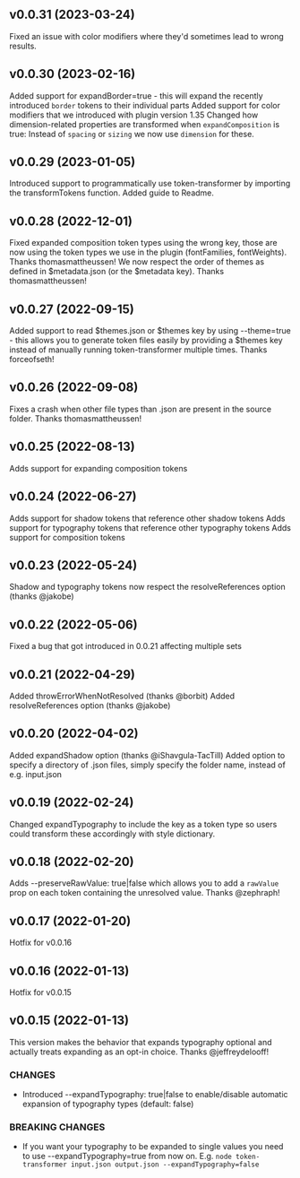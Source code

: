 ## v0.0.31 (2023-03-24)

Fixed an issue with color modifiers where they'd sometimes lead to wrong results.

## v0.0.30 (2023-02-16)

Added support for expandBorder=true - this will expand the recently introduced `border` tokens to their individual parts
Added support for color modifiers that we introduced with plugin version 1.35
Changed how dimension-related properties are transformed when `expandComposition` is true: Instead of `spacing` or `sizing` we now use `dimension` for these.


## v0.0.29 (2023-01-05)

Introduced support to programmatically use token-transformer by importing the transformTokens function. Added guide to Readme.

## v0.0.28 (2022-12-01)

Fixed expanded composition token types using the wrong key, those are now using the token types we use in the plugin (fontFamilies, fontWeights). Thanks thomasmattheussen!
We now respect the order of themes as defined in $metadata.json (or the $metadata key). Thanks thomasmattheussen!

## v0.0.27 (2022-09-15)

Added support to read $themes.json or $themes key by using --theme=true - this allows you to generate token files easily by providing a $themes key instead of manually running token-transformer multiple times. Thanks forceofseth!

## v0.0.26 (2022-09-08)

Fixes a crash when other file types than .json are present in the source folder. Thanks thomasmattheussen!

## v0.0.25 (2022-08-13)

Adds support for expanding composition tokens

## v0.0.24 (2022-06-27)

Adds support for shadow tokens that reference other shadow tokens
Adds support for typography tokens that reference other typography tokens
Adds support for composition tokens

## v0.0.23 (2022-05-24)

Shadow and typography tokens now respect the resolveReferences option (thanks @jakobe)

## v0.0.22 (2022-05-06)

Fixed a bug that got introduced in 0.0.21 affecting multiple sets
## v0.0.21 (2022-04-29)

Added throwErrorWhenNotResolved (thanks @borbit)
Added resolveReferences option (thanks @jakobe)

## v0.0.20 (2022-04-02)

Added expandShadow option (thanks @iShavgula-TacTill)
Added option to specify a directory of .json files, simply specify the folder name, instead of e.g. input.json

## v0.0.19 (2022-02-24)

Changed expandTypography to include the key as a token type so users could transform these accordingly with style dictionary.

## v0.0.18 (2022-02-20)

Adds --preserveRawValue: true|false which allows you to add a `rawValue` prop on each token containing the unresolved value. Thanks @zephraph!

## v0.0.17 (2022-01-20)

Hotfix for v0.0.16

## v0.0.16 (2022-01-13)

Hotfix for v0.0.15

## v0.0.15 (2022-01-13)

This version makes the behavior that expands typography optional and actually treats expanding as an opt-in choice. Thanks @jeffreydelooff!

### CHANGES
* Introduced --expandTypography: true|false to enable/disable automatic expansion of typography types (default: false)

### BREAKING CHANGES

* If you want your typography to be expanded to single values you need to use --expandTypography=true from now on. E.g. `node token-transformer input.json output.json --expandTypography=false`